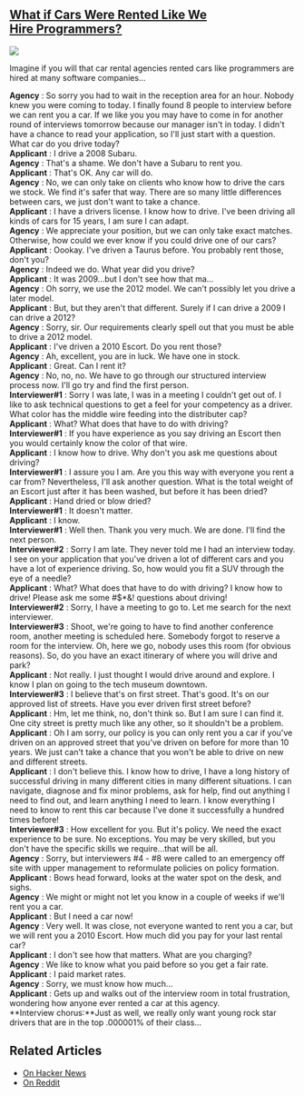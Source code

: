 ## [What if Cars Were Rented Like We Hire Programmers?](/blog/2013/1/16/what-if-cars-were-rented-like-we-hire-programmers.html)

    

    

![](http://farm9.staticflickr.com/8193/8382169633_1464b3a027_m.jpg)

Imagine if you will that car rental agencies rented cars like programmers are hired at many software companies...  

**Agency** : So sorry you had to wait in the reception area for an hour. Nobody knew you were coming to today. I finally found 8 people to interview before we can rent you a car. If we like you you may have to come in for another round of interviews tomorrow because our manager isn't in today. I didn't have a chance to read your application, so I'll just start with a question. What car do you drive today?  
**Applicant** : I drive a 2008 Subaru.  
**Agency** : That's a shame. We don't have a Subaru to rent you.  
**Applicant** : That's OK. Any car will do.  
**Agency** : No, we can only take on clients who know how to drive the cars we stock. We find it's safer that way. There are so many little differences between cars, we just don't want to take a chance.  
**Applicant** : I have a drivers license. I know how to drive. I've been driving all kinds of cars for 15 years, I am sure I can adapt.   
**Agency** : We appreciate your position, but we can only take exact matches. Otherwise, how could we ever know if you could drive one of our cars?  
**Applicant** : Oookay. I've driven a Taurus before. You probably rent those, don't you?  
**Agency** : Indeed we do. What year did you drive?  
**Applicant** : It was 2009...but I don't see how that ma...  
**Agency** : Oh sorry, we use the 2012 model. We can't possibly let you drive a later model.  
**Applicant** : But, but they aren't that different. Surely if I can drive a 2009 I can drive a 2012?  
**Agency** : Sorry, sir. Our requirements clearly spell out that you must be able to drive a 2012 model.   
**Applicant** : I've driven a 2010 Escort. Do you rent those?   
**Agency** : Ah, excellent, you are in luck. We have one in stock.  
**Applicant** : Great. Can I rent it?  
**Agency** : No, no, no. We have to go through our structured interview process now. I'll go try and find the first person.  
**Interviewer#1** : Sorry I was late, I was in a meeting I couldn't get out of. I like to ask technical questions to get a feel for your competency as a driver. What color has the middle wire feeding into the distributer cap?  
**Applicant** : What? What does that have to do with driving?  
**Interviewer#1** : If you have experience as you say driving an Escort then you would certainly know the color of that wire.   
**Applicant** : I know how to drive. Why don't you ask me questions about driving?  
**Interviewer#1** : I assure you I am. Are you this way with everyone you rent a car from? Nevertheless, I'll ask another question. What is the total weight of an Escort just after it has been washed, but before it has been dried?  
**Applicant** : Hand dried or blow dried?  
**Interviewer#1** : It doesn't matter.  
**Applicant** : I know.  
**Interviewer#1** : Well then. Thank you very much. We are done. I'll find the next person.  
**Interviewer#2** : Sorry I am late. They never told me I had an interview today. I see on your application that you've driven a lot of different cars and you have a lot of experience driving. So, how would you fit a SUV through the eye of a needle?  
**Applicant** : What? What does that have to do with driving? I know how to drive! Please ask me some #$*&! questions about driving!  
**Interviewer#2** : Sorry, I have a meeting to go to. Let me search for the next interviewer.  
**Interviewer#3** : Shoot, we're going to have to find another conference room, another meeting is scheduled here. Somebody forgot to reserve a room for the interview. Oh, here we go, nobody uses this room (for obvious reasons). So, do you have an exact itinerary of where you will drive and park?  
**Applicant** : Not really. I just thought I would drive around and explore. I know I plan on going to the tech museum downtown.  
**Interviewer#3** : I believe that's on first street. That's good. It's on our approved list of streets. Have you ever driven first street before?  
**Applicant** : Hm, let me think, no, don't think so. But I am sure I can find it. One city street is pretty much like any other, so it shouldn't be a problem.  
**Applicant** : Oh I am sorry, our policy is you can only rent you a car if you've driven on an approved street that you've driven on before for more than 10 years. We just can't take a chance that you won't be able to drive on new and different streets.   
**Applicant** : I don't believe this. I know how to drive, I have a long history of successful driving in many different cities in many different situations. I can navigate, diagnose and fix minor problems, ask for help, find out anything I need to find out, and learn anything I need to learn. I know everything I need to know to rent this car because I've done it successfully a hundred times before!  
**Interviewer#3** : How excellent for you. But it's policy. We need the exact experience to be sure. No exceptions. You may be very skilled, but you don't have the specific skills we require...that will be all.  
**Agency** : Sorry, but interviewers #4 - #8 were called to an emergency off site with upper management to reformulate policies on policy formation.  
**Applicant** : Bows head forward, looks at the water spot on the desk, and sighs.   
**Agency** : We might or might not let you know in a couple of weeks if we'll rent you a car.  
**Applicant** : But I need a car now!  
**Agency** : Very well. It was close, not everyone wanted to rent you a car, but we will rent you a 2010 Escort. How much did you pay for your last rental car?  
**Applicant** : I don't see how that matters. What are you charging?  
**Agency** : We like to know what you paid before so you get a fair rate.  
**Applicant** : I paid market rates.  
**Agency** : Sorry, we must know how much...  
**Applicant** : Gets up and walks out of the interview room in total frustration, wondering how anyone ever rented a car at this agency.  
**Interview chorus:**Just as well, we really only want young rock star drivers that are in the top .000001% of their class...

## Related Articles

*   [On Hacker News](http://news.ycombinator.com/item?id=5068413)
*   [On Reddit](http://www.reddit.com/r/programming/comments/16pb88/what_if_cars_were_rented_like_we_hire_programmers/) 

    